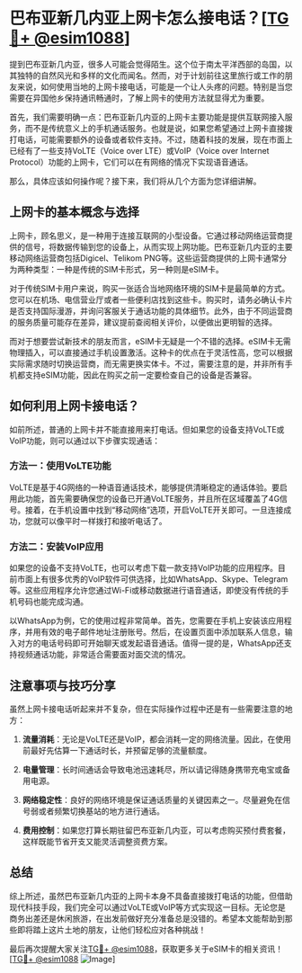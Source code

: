 # 巴布亚新几内亚上网卡怎么接电话？[[TG💪+ @esim1088](https://t.me/s/esim1088)]

提到巴布亚新几内亚，很多人可能会觉得陌生。这个位于南太平洋西部的岛国，以其独特的自然风光和多样的文化而闻名。然而，对于计划前往这里旅行或工作的朋友来说，如何使用当地的上网卡接电话，可能是一个让人头疼的问题。特别是当您需要在异国他乡保持通讯畅通时，了解上网卡的使用方法就显得尤为重要。

首先，我们需要明确一点：巴布亚新几内亚的上网卡主要功能是提供互联网接入服务，而不是传统意义上的手机通话服务。也就是说，如果您希望通过上网卡直接拨打电话，可能需要额外的设备或者软件支持。不过，随着科技的发展，现在市面上已经有了一些支持VoLTE（Voice over LTE）或VoIP（Voice over Internet Protocol）功能的上网卡，它们可以在有网络的情况下实现语音通话。

那么，具体应该如何操作呢？接下来，我们将从几个方面为您详细讲解。

## 上网卡的基本概念与选择

上网卡，顾名思义，是一种用于连接互联网的小型设备。它通过移动网络运营商提供的信号，将数据传输到您的设备上，从而实现上网功能。巴布亚新几内亚的主要移动网络运营商包括Digicel、Telikom PNG等。这些运营商提供的上网卡通常分为两种类型：一种是传统的SIM卡形式，另一种则是eSIM卡。

对于传统SIM卡用户来说，购买一张适合当地网络环境的SIM卡是最简单的方式。您可以在机场、电信营业厅或者一些便利店找到这些卡。购买时，请务必确认卡片是否支持国际漫游，并询问客服关于通话功能的具体细节。此外，由于不同运营商的服务质量可能存在差异，建议提前查阅相关评价，以便做出更明智的选择。

而对于想要尝试新技术的朋友而言，eSIM卡无疑是一个不错的选择。eSIM卡无需物理插入，可以直接通过手机设置激活。这种卡的优点在于灵活性高，您可以根据实际需求随时切换运营商，而无需更换实体卡。不过，需要注意的是，并非所有手机都支持eSIM功能，因此在购买之前一定要检查自己的设备是否兼容。

## 如何利用上网卡接电话？

如前所述，普通的上网卡并不能直接用来打电话。但如果您的设备支持VoLTE或VoIP功能，则可以通过以下步骤实现通话：

### 方法一：使用VoLTE功能

VoLTE是基于4G网络的一种语音通话技术，能够提供清晰稳定的通话体验。要启用此功能，首先需要确保您的设备已开通VoLTE服务，并且所在区域覆盖了4G信号。接着，在手机设置中找到“移动网络”选项，开启VoLTE开关即可。一旦连接成功，您就可以像平时一样拨打和接听电话了。

### 方法二：安装VoIP应用

如果您的设备不支持VoLTE，也可以考虑下载一款支持VoIP功能的应用程序。目前市面上有很多优秀的VoIP软件可供选择，比如WhatsApp、Skype、Telegram等。这些应用程序允许您通过Wi-Fi或移动数据进行语音通话，即使没有传统的手机号码也能完成沟通。

以WhatsApp为例，它的使用过程非常简单。首先，您需要在手机上安装该应用程序，并用有效的电子邮件地址注册账号。然后，在设置页面中添加联系人信息，输入对方的电话号码即可开始聊天或发起语音通话。值得一提的是，WhatsApp还支持视频通话功能，非常适合需要面对面交流的情况。

## 注意事项与技巧分享

虽然上网卡接电话听起来并不复杂，但在实际操作过程中还是有一些需要注意的地方：

1. **流量消耗**：无论是VoLTE还是VoIP，都会消耗一定的网络流量。因此，在使用前最好先估算一下通话时长，并预留足够的流量额度。
   
2. **电量管理**：长时间通话会导致电池迅速耗尽，所以请记得随身携带充电宝或备用电源。
   
3. **网络稳定性**：良好的网络环境是保证通话质量的关键因素之一。尽量避免在信号弱或者频繁切换基站的地方进行通话。

4. **费用控制**：如果您打算长期驻留巴布亚新几内亚，可以考虑购买预付费套餐，这样既能节省开支又能灵活调整资费方案。

## 总结

综上所述，虽然巴布亚新几内亚的上网卡本身不具备直接拨打电话的功能，但借助现代科技手段，我们完全可以通过VoLTE或VoIP等方式实现这一目标。无论您是商务出差还是休闲旅游，在出发前做好充分准备总是没错的。希望本文能帮助到那些即将踏上这片土地的朋友，让他们轻松应对各种挑战！

最后再次提醒大家关注[TG💪+ @esim1088](https://t.me/s/esim1088)，获取更多关于eSIM卡的相关资讯！[[TG💪+ @esim1088](https://t.me/s/esim1088) ![Image](https://i.postimg.cc/4NQfJmqS/Snipaste-2025-05-13-00-14-12.png)]